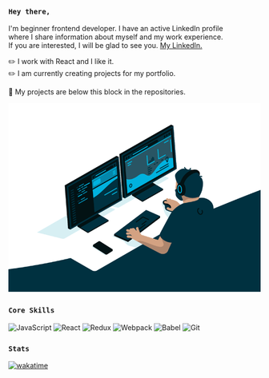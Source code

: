 ### `Hey there,`

I'm beginner frontend developer. I have an active LinkedIn profile  
where I share information about myself and my work experience.  
If you are interested, I will be glad to see you. [My LinkedIn.](https://www.linkedin.com/in/dragndroper/)

:pencil2: I work with React and I like it.  
:pencil2: I am currently creating projects for my portfolio.  

:pushpin: My projects are below this block in the repositories.


[![Header](https://github.com/dragndroper/dragndroper/blob/main/assets/computer.gif)](#)

### `Core Skills`  

![JavaScript](https://img.shields.io/badge/-JavaScript-003140?style=for-the-badge&logo=javaScript&logoColor=E9D54D)
![React](https://img.shields.io/badge/-React-003140?style=for-the-badge&logo=React&logoColor=61dafb)
![Redux](https://img.shields.io/badge/-Redux-003140?style=for-the-badge&logo=Redux&logoColor=764bbc)
![Webpack](https://img.shields.io/badge/-WebPack-003140?style=for-the-badge&logo=WebPack&logoColor=114873)
![Babel](https://img.shields.io/badge/-Babel-003140?style=for-the-badge&logo=Babel&logoColor=F9DC3E)
![Git](https://img.shields.io/badge/-Git-003140?style=for-the-badge&logo=Git&logoColor=#F04F33)

### `Stats`  

[![wakatime](https://wakatime.com/badge/user/a3544e78-28d0-4553-bc2e-6cf758747cb3.svg?style=flat-square)](https://wakatime.com/@a3544e78-28d0-4553-bc2e-6cf758747cb3)

